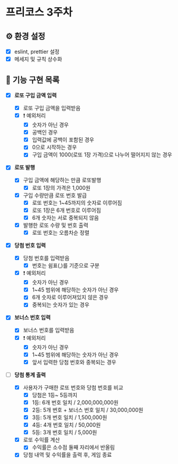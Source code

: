 # 프리코스 3주차

## ⚙️ 환경 설정

- [x] eslint, prettier 설정
- [x] 메세지 및 규칙 상수화

## 🚀 기능 구현 목록

- [x] **로또 구입 금액 입력**

  - [x] 로또 구입 금액을 입력받음
  - [x] ❗️ 예외처리
    - [x] 숫자가 아닌 경우
    - [x] 공백인 경우
    - [x] 입력값에 공백이 포함된 경우
    - [x] 0으로 시작하는 경우
    - [x] 구입 금액이 1000(로또 1장 가격)으로 나누어 떨어지지 않는 경우

- [x] **로또 발행**

  - [x] 구입 금액에 해당하는 만큼 로또발행
    - [x] 로또 1장의 가격은 1,000원
  - [x] 구입 수량만큼 로또 번호 발급
    - [x] 로또 번호는 1~45까지의 숫자로 이루어짐
    - [x] 로또 1장은 6개 번호로 이루어짐
    - [x] 6개 숫자는 서로 중복되지 않음
  - [x] 발행한 로또 수량 및 번호 출력
    - [x] 로또 번호는 오름차순 정렬

- [x] **당첨 번호 입력**

  - [x] 당첨 번호를 입력받음
    - [x] 번호는 쉼표(,)를 기준으로 구분
  - [x] ❗️ 예외처리
    - [x] 숫자가 아닌 경우
    - [x] 1~45 범위에 해당하는 숫자가 아닌 경우
    - [x] 6개 숫자로 이루어져있지 않은 경우
    - [x] 중복되는 숫자가 있는 경우

- [x] **보너스 번호 입력**

  - [x] 보너스 번호를 입력받음
  - [x] ❗️ 예외처리
    - [x] 숫자가 아닌 경우
    - [x] 1~45 범위에 해당하는 숫자가 아닌 경우
    - [x] 앞서 입력한 당첨 번호와 중복되는 경우

- [ ] **당첨 통계 출력**

  - [x] 사용자가 구매한 로또 번호와 당첨 번호를 비교
    - [x] 당첨은 1등~ 5등까지
    - [x] 1등: 6개 번호 일치 / 2,000,000,000원
    - [x] 2등: 5개 번호 + 보너스 번호 일치 / 30,000,000원
    - [x] 3등: 5개 번호 일치 / 1,500,000원
    - [x] 4등: 4개 번호 일치 / 50,000원
    - [x] 5등: 3개 번호 일치 / 5,000원
  - [x] 로또 수익률 계산
    - [x] 수익률은 소수점 둘째 자리에서 반올림
  - [x] 당첨 내역 및 수익률을 출력 후, 게임 종료

